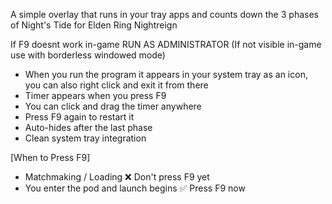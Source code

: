 A simple overlay that runs in your tray apps and counts down the 3 phases of Night's Tide for Elden Ring Nightreign

If F9 doesnt work in-game RUN AS ADMINISTRATOR (If not visible in-game use with borderless windowed mode)

- When you run the program it appears in your system tray as an icon, you can also right click and exit it from there
- Timer appears when you press F9
- You can click and drag the timer anywhere
- Press F9 again to restart it
- Auto-hides after the last phase
- Clean system tray integration

[When to Press F9]
- Matchmaking / Loading	❌ Don't press F9 yet
- You enter the pod and launch begins	✅ Press F9 now
